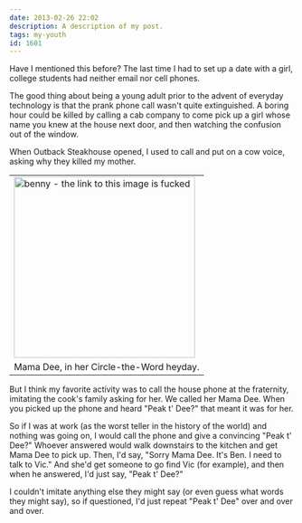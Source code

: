 ```yaml
---
date: 2013-02-26 22:02
description: A description of my post.
tags: my-youth
id: 1601
---
```

Have I mentioned this before? The last time I had to set up a date with a girl, college students had neither email nor cell phones.

The good thing about being a young adult prior to the advent of everyday technology is that the prank phone call wasn't quite extinguished.  A boring hour could be killed by calling a cab company to come pick up a girl whose name you knew at the house next door, and then watching the confusion out of the window.
<!--more-->
When Outback Steakhouse opened, I used to call and put on a cow voice, asking why they killed my mother.

<table class="alignright" width="340px"><tr><td><img src="http://theskinnyonbenny.com/img/mamadee.jpg" alt="benny - the link to this image is fucked" width="320px" /></td></tr><tr><td caption">Mama Dee, in her Circle-the-Word heyday.</td></tr></table>

But I think my favorite activity was to call the house phone at the fraternity, imitating the cook's family asking for her.  We called her Mama Dee.  When you picked up the phone and heard "Peak t' Dee?" that meant it was for her.

So if I was at work (as the worst teller in the history of the world) and nothing was going on, I would call the phone and give a convincing "Peak t' Dee?"  Whoever answered would walk downstairs to the kitchen and get Mama Dee to pick up.  Then, I'd say, "Sorry Mama Dee.  It's Ben.  I need to talk to Vic."  And she'd get someone to go find Vic (for example), and then when he answered, I'd just say, "Peak t' Dee?"  

I couldn't imitate anything else they might say (or even guess what words they might say), so if questioned, I'd just repeat "Peak t' Dee" over and over and over.